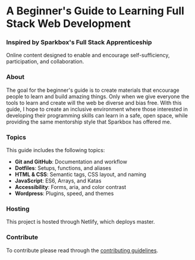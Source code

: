 # A Beginner's Guide to Learning Full Stack Web Development
### Inspired by Sparkbox's Full Stack Apprenticeship
Online content designed to enable and encourage self-sufficiency, participation, and collaboration.
  
### About
The goal for the beginner's guide is to create materials that encourage people to learn and build amazing things. Only when we give everyone the tools to learn and create will the web be diverse and bias free. With this guide, I hope to create an inclusive environment where those interested in developing their programming skills can learn in a safe, open space, while providing the same mentorship style that Sparkbox has offered me.

### Topics
This guide includes the following topics:
* **Git and GitHub**: Documentation and workflow
* **Dotfiles**: Setups, functions, and aliases
* **HTML & CSS**: Semantic tags, CSS layout, and naming
* **JavaScript**: ES6, Arrays, and Katas
* **Accessibility**: Forms, aria, and color contrast
* **Wordpress**: Plugins, speed, and themes

### Hosting
This project is hosted through Netlify, which deploys master.

### Contribute
To contribute please read through the [contributing guidelines](https://github.com/corinneling/beginners-guide/blob/master/.github/CONTRIBUTING.md). 